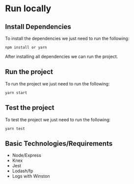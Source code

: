 # Run locally 
## Install Dependencies
To install the dependencies we just need to run the following:

```
npm install or yarn
```

After installing all dependencies we can run the project. 

## Run the project
To run the project we just need to run the following:

```
yarn start
```

## Test the project
To test the project we just need to run the following:

```
yarn test
```
## Basic Technologies/Requirements
- Node/Express
- Knex
- Jest
- Lodash/fp
- Logs with Winston
